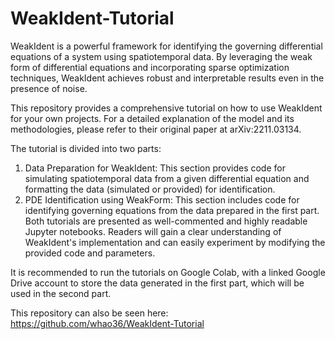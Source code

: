 # WeakIdent-Tutorial
WeakIdent is a powerful framework for identifying the governing differential equations of a system using spatiotemporal data. By leveraging the weak form of differential equations and incorporating sparse optimization techniques, WeakIdent achieves robust and interpretable results even in the presence of noise.

This repository provides a comprehensive tutorial on how to use WeakIdent for your own projects. For a detailed explanation of the model and its methodologies, please refer to their original paper at arXiv:2211.03134. 

The tutorial is divided into two parts:

1. Data Preparation for WeakIdent: This section provides code for simulating spatiotemporal data from a given differential equation and formatting the data (simulated or provided) for identification.
2. PDE Identification using WeakForm: This section includes code for identifying governing equations from the data prepared in the first part.
Both tutorials are presented as well-commented and highly readable Jupyter notebooks. Readers will gain a clear understanding of WeakIdent's implementation and can easily experiment by modifying the provided code and parameters.

It is recommended to run the tutorials on Google Colab, with a linked Google Drive account to store the data generated in the first part, which will be used in the second part.

This repository can also be seen here: https://github.com/whao36/WeakIdent-Tutorial
